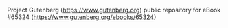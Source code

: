 Project Gutenberg (https://www.gutenberg.org) public repository for
eBook #65324 (https://www.gutenberg.org/ebooks/65324)
